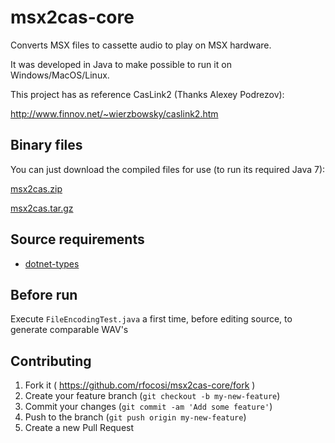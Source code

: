 # msx2cas-core
Converts MSX files to cassette audio to play on MSX hardware.

It was developed in Java to make possible to run it on Windows/MacOS/Linux.

This project has as reference CasLink2 (Thanks Alexey Podrezov):

http://www.finnov.net/~wierzbowsky/caslink2.htm

## Binary files

You can just download the compiled files for use (to run its required Java 7):

[msx2cas.zip](msx2cas.zip)

[msx2cas.tar.gz](msx2cas.tar.gz)

## Source requirements

- [dotnet-types](https://github.com/rfocosi/dotnet-types)

## Before run

Execute `FileEncodingTest.java` a first time, before editing source, to generate comparable WAV's

## Contributing

1. Fork it ( https://github.com/rfocosi/msx2cas-core/fork )
2. Create your feature branch (`git checkout -b my-new-feature`)
3. Commit your changes (`git commit -am 'Add some feature'`)
4. Push to the branch (`git push origin my-new-feature`)
5. Create a new Pull Request

